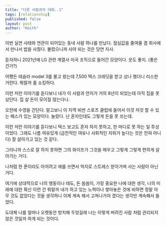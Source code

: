 ```yaml
---
title: "다른 사람과의 대화..1"
tags: [relationship]
published: false
layout: post
author: "Keith"
---
```


이번 실연 사태와 연관이 되어있는 동네 사람 하나를 만났다. 점심값을 줄여줄 겸 회사에서 만나서 밥을 사줬다. 불렀으니까 사야 되는 것은 당연 지사.

듣자하니 2021년에 LG 관련 계열사 미국 조직으로 들어간 모양이다. 운도 좋지. (좋은 건가?)

어쨌든 테슬라 model 3를 몰고 왔는데 7,500 택스 크레딧을 받고 샀나 했더니 리스한 거란다. 뭐랄까 좀 쇼킹하다.

이런 저런 이야기를 듣다보니 내가 이 사람과 안지가 거의 8년이 되었는데 아직 집을 못 샀단다. 집 살 돈이 모이질 않는다나.

오전에 수영을 간단다. 알고보니 이 지역 비싼 스포츠 클럽에 들어서 이것 저것 할 수 있는 패스가 있는 모양이다. 놀랐다. 난 혼자인데도 그렇게 돈을 못 쓰는데.

이런 저런 이야기를 듣다보니 택스 보고도 혼자 하지 못하고, 한 마디로 못 하는 일 투성이었다. 그래도 나름 여유있게 (금전적인 여유나 사회적인 지위가 높다는 것은 전혀 아니다) 잘 살아가고 있는 것 같다. 

그러니까 스스로 잘 하지 못하면 그의 와이프가 그것을 메우고 그렇게 그렇게 편하게 살아가는 거다. 

나처럼 한 푼이라도 아끼려고 애를 쓰면서 억지로 스트레스 받아가며 사는 사람이 아닌 거다. 

여기에 상대적으로 나의 행동이나 태도, 돈 씀씀이, 가장 중요한 나에 대한 생각, 나의 미래에 대한 확신 이런 건 뭐랄까 내가 하고 있는 노력이나 쌓아놓은 것에 비하면 정말 아무 것도 없었다는 것을 생각하니 이제 계속 해서 고쳐나가야 겠다는 생각만 계속해서 들었다.

도대체 나를 얼마나 오랫동안 방치해 두었길레 나는 이렇게 버려진 사람 처럼 관리되지 않은 것일까 하게 되는 것이다.